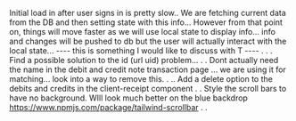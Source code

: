 Initial load in after user signs in is pretty slow..
We are fetching current data from the DB and then setting state with this info...
However from that point on, things will move faster as we will use local state to display info... info and changes will be pushed to db but the user will actually interact with the local state...
---- this is something I would like to discuss with T ----
.
.
.
Find a possible solution to the id (url uid) problem...
.
.
Dont actually need the name in the debit and credit note transaction page ... we are using it for matching... look into a way to remove this.
.
..
Add a delete option to the debits and credits in the client-receipt component
.
.
Style the scroll bars to have no background. WIll look much better on the blue backdrop
https://www.npmjs.com/package/tailwind-scrollbar
.
.
